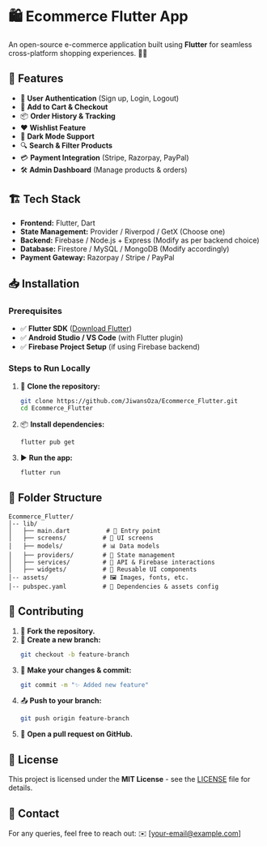 # 🛍️ Ecommerce Flutter App

An open-source e-commerce application built using **Flutter** for seamless cross-platform shopping experiences. 📱✨

## 🚀 Features

- 🔐 **User Authentication** (Sign up, Login, Logout)
- 🛒 **Add to Cart & Checkout**
- 📦 **Order History & Tracking**
- ❤️ **Wishlist Feature**
- 🌙 **Dark Mode Support**
- 🔍 **Search & Filter Products**
- 💳 **Payment Integration** (Stripe, Razorpay, PayPal)
- 🛠 **Admin Dashboard** (Manage products & orders)

## 🏗️ Tech Stack

- **Frontend:** Flutter, Dart
- **State Management:** Provider / Riverpod / GetX (Choose one)
- **Backend:** Firebase / Node.js + Express (Modify as per backend choice)
- **Database:** Firestore / MySQL / MongoDB (Modify accordingly)
- **Payment Gateway:** Razorpay / Stripe / PayPal

## 📥 Installation

### Prerequisites

- ✅ **Flutter SDK** ([Download Flutter](https://flutter.dev/docs/get-started/install))
- ✅ **Android Studio / VS Code** (with Flutter plugin)
- ✅ **Firebase Project Setup** (if using Firebase backend)

### Steps to Run Locally

1. 📌 **Clone the repository:**
   ```sh
   git clone https://github.com/JiwansOza/Ecommerce_Flutter.git
   cd Ecommerce_Flutter
   ```
2. 📦 **Install dependencies:**
   ```sh
   flutter pub get
   ```
3. ▶️ **Run the app:**
   ```sh
   flutter run
   ```

## 📂 Folder Structure

```
Ecommerce_Flutter/
│-- lib/
│   ├── main.dart          # 🎯 Entry point
│   ├── screens/          # 📱 UI screens
│   ├── models/           # 📊 Data models
│   ├── providers/        # 🧠 State management
│   ├── services/         # 🔗 API & Firebase interactions
│   ├── widgets/          # 🔄 Reusable UI components
│-- assets/               # 🖼️ Images, fonts, etc.
│-- pubspec.yaml          # 📜 Dependencies & assets config
```

## 🤝 Contributing

1. 🍴 **Fork the repository.**
2. 🌱 **Create a new branch:**
   ```sh
   git checkout -b feature-branch
   ```
3. 📝 **Make your changes & commit:**
   ```sh
   git commit -m "✨ Added new feature"
   ```
4. 📤 **Push to your branch:**
   ```sh
   git push origin feature-branch
   ```
5. 🔄 **Open a pull request on GitHub.**

## 📜 License

This project is licensed under the **MIT License** - see the [LICENSE](LICENSE) file for details.

## 📧 Contact

For any queries, feel free to reach out: ✉️ [your-email@example.com]


